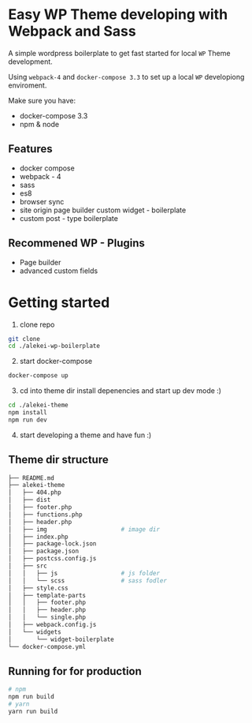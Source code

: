 # Easy WP Theme developing with Webpack and Sass
A simple wordpress boilerplate to get fast started for local `WP` Theme development.

Using `webpack-4` and `docker-compose 3.3` to set up a local `WP` developiong enviroment.

Make sure you have:
- docker-compose 3.3
- npm & node 

## Features
- docker compose
- webpack - 4
- sass
- es8
- browser sync
- site origin page builder custom widget - boilerplate
- custom post - type boilerplate

## Recommened WP - Plugins
- Page builder
- advanced custom fields 

# Getting started

1. clone repo
```bash
git clone 
cd ./alekei-wp-boilerplate
```

2. start docker-compose
```bash
docker-compose up
```

3. cd into theme dir install depenencies and start up dev mode :)
```bash
cd ./alekei-theme
npm install
npm run dev
```

4. start developing a theme and have fun :)

## Theme dir structure

```bash
├── README.md
├── alekei-theme
│   ├── 404.php
│   ├── dist                   
│   ├── footer.php
│   ├── functions.php
│   ├── header.php
│   ├── img                     # image dir
│   ├── index.php
│   ├── package-lock.json
│   ├── package.json
│   ├── postcss.config.js
│   ├── src
│   │   ├── js                  # js folder 
│   │   └── scss                # sass fodler
│   ├── style.css
│   ├── template-parts
│   │   ├── footer.php
│   │   ├── header.php
│   │   └── single.php
│   ├── webpack.config.js
│   └── widgets
│       └── widget-boilerplate
└── docker-compose.yml
```

## Running for for production
```bash
# npm
npm run build
# yarn
yarn run build
